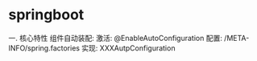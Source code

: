 # springboot  
一. 核心特性
     组件自动装配:
        激活: @EnableAutoConfiguration
        配置: /META-INFO/spring.factories
        实现: XXXAutpConfiguration
              
            
    

   